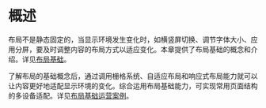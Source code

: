 # 概述

布局不是静态固定的，当显示环境发生变化时，如横竖屏切换、调节字体大小、应用分屏，要及时调整内容的布局方式以适应变化。本章提供了布局基础的概念和介绍。详见[布局基础](grid-system.md)。


了解布局的基础概念后，通过调用栅格系统、自适应布局和响应式布局能力就可以让内容更好地适配显示环境的变化。综合运用布局基础能力，可实现常用页面结构的多设备适配。详见[布局基础运营案例](ui-layout-cases.md)。
